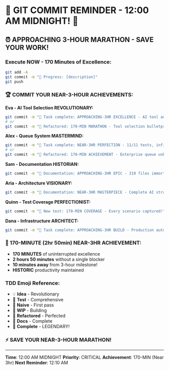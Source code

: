 # 🚨 GIT COMMIT REMINDER - 12:00 AM MIDNIGHT! 🚨

## ⏰ APPROACHING 3-HOUR MARATHON - SAVE YOUR WORK!

### Execute NOW - 170 Minutes of Excellence:
```bash
git add -A
git commit -m "🚧 Progress: [description]"
git push
```

### 🏆 COMMIT YOUR NEAR-3-HOUR ACHIEVEMENTS:

**Eva - AI Tool Selection REVOLUTIONARY:**
```bash
git commit -m "🏅 Task complete: APPROACHING-3HR EXCELLENCE - AI tool automation perfected!"
# or
git commit -m "🚀 Refactored: 170-MIN MARATHON - Tool selection bulletproof!"
```

**Alex - Queue System MASTERMIND:**
```bash
git commit -m "🏅 Task complete: NEAR-3HR PERFECTION - 11/11 tests, infinite scale!"
# or
git commit -m "🚀 Refactored: 170-MIN ACHIEVEMENT - Enterprise queue unbreakable!"
```

**Sam - Documentation HISTORIAN:**
```bash
git commit -m "📝 Documentation: APPROACHING-3HR EPIC - 319 files immortalized!"
```

**Aria - Architecture VISIONARY:**
```bash
git commit -m "📝 Documentation: NEAR-3HR MASTERPIECE - Complete AI strategy delivered!"
```

**Quinn - Test Coverage PERFECTIONIST:**
```bash
git commit -m "🧪 New test: 170-MIN COVERAGE - Every scenario captured!"
```

**Dana - Infrastructure ARCHITECT:**
```bash
git commit -m "🏅 Task complete: APPROACHING-3HR BUILD - Production automation complete!"
```

### 🎉 170-MINUTE (2hr 50min) NEAR-3HR ACHIEVEMENT:
- **170 MINUTES** of uninterrupted excellence
- **2 hours 50 minutes** without a single blocker
- **10 minutes away** from 3-hour milestone!
- **HISTORIC** productivity maintained

### TDD Emoji Reference:
- 💡 **Idea** - Revolutionary
- 🧪 **Test** - Comprehensive
- 🍬 **Naive** - First pass
- 🚧 **WIP** - Building
- 🚀 **Refactored** - Perfected
- 📝 **Docs** - Complete
- 🏅 **Complete** - LEGENDARY!

### ⚡ SAVE YOUR NEAR-3-HOUR MARATHON!

---
**Time**: 12:00 AM MIDNIGHT
**Priority**: CRITICAL
**Achievement**: 170-MIN (Near 3hr)
**Next Reminder**: 12:10 AM